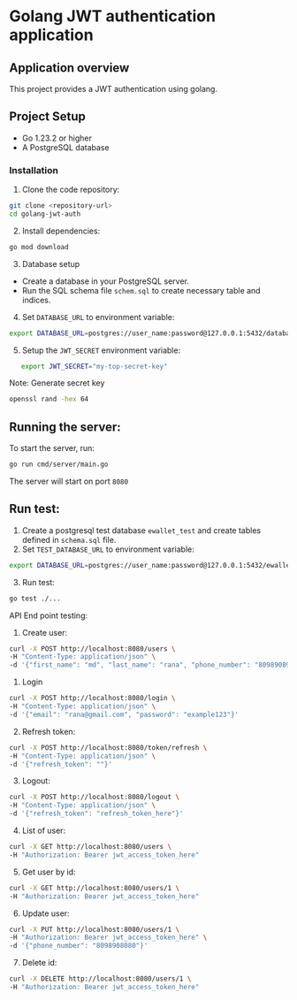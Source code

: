 # Golang JWT authentication application

## Application overview
This project provides a JWT authentication using golang.

## Project Setup
- Go 1.23.2 or higher 
- A PostgreSQL database

### Installation
1. Clone the code repository:
```bash
git clone <repository-url>
cd golang-jwt-auth
```

2. Install dependencies:
```bash
go mod download
```

3. Database setup
- Create a database in your PostgreSQL server.
- Run the SQL schema file `schem.sql` to create necessary table and indices.

4. Set `DATABASE_URL` to environment variable:
```bash
export DATABASE_URL=postgres://user_name:password@127.0.0.1:5432/database_name?sslmode=disable
```
5. Setup the `JWT_SECRET` environment variable:
```bash
   export JWT_SECRET="my-top-secret-key"
```

Note: Generate secret key
```bash
openssl rand -hex 64
```

## Running the server:
To start the server, run:
```bash
go run cmd/server/main.go
```

The server will start on port `8080`


## Run test:
1. Create a postgresql test database `ewallet_test` and create tables defined in `schema.sql` file.
2. Set `TEST_DATABASE_URL` to environment variable:
```bash
export DATABASE_URL=postgres://user_name:password@127.0.0.1:5432/ewallet_test?sslmode=disable
``` 
3. Run test:
```bash
go test ./...
```

API End point testing:
1. Create user:
```bash
curl -X POST http://localhost:8080/users \
-H "Content-Type: application/json" \
-d '{"first_name": "md", "last_name": "rana", "phone_number": "809890899", "email": "rana@gmail.com", "password": "example123", "status": "active"}'
```

1. Login
```bash
curl -X POST http://localhost:8080/login \
-H "Content-Type: application/json" \
-d '{"email": "rana@gmail.com", "password": "example123"}'
```

2. Refresh token:
```bash
curl -X POST http://localhost:8080/token/refresh \
-H "Content-Type: application/json" \
-d '{"refresh_token": ""}'
```

3. Logout:
```bash
curl -X POST http://localhost:8080/logout \
-H "Content-Type: application/json" \
-d '{"refresh_token": "refresh_token_here"}'
```

4. List of user:
```bash
curl -X GET http://localhost:8080/users \
-H "Authorization: Bearer jwt_access_token_here"
```

5. Get user by id:
```bash
curl -X GET http://localhost:8080/users/1 \
-H "Authorization: Bearer jwt_access_token_here"
```

6. Update user:
```bash
curl -X PUT http://localhost:8080/users/1 \
-H "Authorization: Bearer jwt_access_token_here" \
-d '{"phone_number": "8098908080"}'
```

7. Delete id:
```bash
curl -X DELETE http://localhost:8080/users/1 \
-H "Authorization: Bearer jwt_access_token_here"
```
